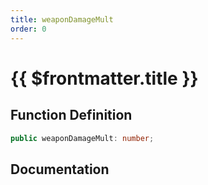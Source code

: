 ```yaml
---
title: weaponDamageMult
order: 0
---
```


# {{ $frontmatter.title }}

## Function Definition

```ts
public weaponDamageMult: number;
```

## Documentation

<!--@include: ./parts/weaponDamageMult.md-->

